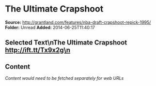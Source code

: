 # The Ultimate Crapshoot

**Source:** http://grantland.com/features/nba-draft-crapshoot-repick-1995/
**Folder:** Unread
**Added:** 2014-06-25T11:40:17


## Selected Text\nThe Ultimate Crapshoot http://ift.tt/Tx9x2g\n

## Content
*Content would need to be fetched separately for web URLs*
